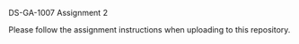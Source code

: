 DS-GA-1007 Assignment 2

Please follow the assignment instructions when uploading to this repository.
